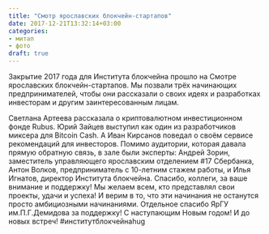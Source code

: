 ```yaml
---
title: "Смотр ярославских блокчейн-стартапов"
date: 2017-12-21T13:32:14+03:00
categories:
- митап
- фото
draft: true
---
```


Закрытие 2017 года для Института блокчейна прошло на Смотре ярославских блокчейн-стартапов. Мы позвали трёх начинающих предпринимателей, чтобы они рассказали о своих идеях и разработках инвесторам и другим заинтересованным лицам.
<!--more-->

Светлана Артеева рассказала о криптовалютном инвестиционном фонде Rubus. Юрий Зайцев выступил как один из разработчиков миксера для Bitcoin Cash. А Иван Кирсанов поведал о своём сервисе рекомендаций для инвесторов.
Помимо аудитории, которая давала прямую обратную связь, в зале были эксперты: Андрей Зорин, заместитель управляющего ярославским отделением #17 Сбербанка, Антон Волков, предприниматель с 10-летним стажем работы, и Илья Игнатов, директор Института блокчейна. Спасибо, коллеги, за ваше внимание и поддержку!
Мы желаем всем, кто представлял свои проекты, удачи и успеха! И верим в то, что эти начинания не останутся просто амбициозными начинаниями.
Отдельное спасибо ЯрГУ им.П.Г.Демидова за поддержку! 
С наступающим Новым годом! И до новых встреч! #институтблокчейнаhug
